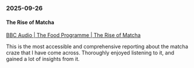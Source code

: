 ### 2025-09-26
#### The Rise of Matcha
[BBC Audio \| The Food Programme \| The Rise of Matcha](https://www.bbc.com/audio/play/m002jhm6)

This is the most accessible and comprehensive reporting about the matcha craze that I have come across. Thoroughly enjoyed listening to it, and gained a lot of insights from it.


